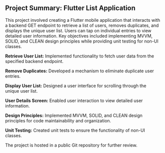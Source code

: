 
<h2>Project Summary: Flutter List Application</h2>

This project involved creating a Flutter mobile application that interacts with a backend GET endpoint to retrieve a list of users, removes duplicates, and displays the unique user list. Users can tap on individual entries to view detailed user information. Key objectives included implementing MVVM, SOLID, and CLEAN design principles while providing unit testing for non-UI classes.

**Retrieve User List:** Implemented functionality to fetch user data from the specified backend endpoint.

**Remove Duplicates:** Developed a mechanism to eliminate duplicate user entries.

**Display User List:** Designed a user interface for scrolling through the unique user list.

**User Details Screen:** Enabled user interaction to view detailed user information.

**Design Principles:** Implemented MVVM, SOLID, and CLEAN design principles for code maintainability and organization.

**Unit Testing:** Created unit tests to ensure the functionality of non-UI classes.

The project is hosted in a public Git repository for further review.
